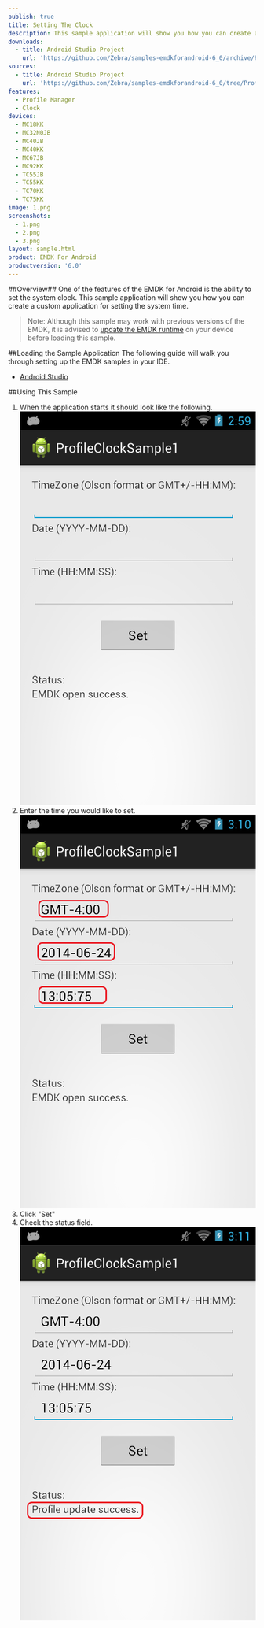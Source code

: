 ```yaml
---
publish: true
title: Setting The Clock
description: This sample application will show you how you can create a custom application for setting the system time using the Clock Feature of Profile Manager.
downloads:
  - title: Android Studio Project
    url: 'https://github.com/Zebra/samples-emdkforandroid-6_0/archive/ProfileClockSample1.zip'
sources:
  - title: Android Studio Project
    url: 'https://github.com/Zebra/samples-emdkforandroid-6_0/tree/ProfileClockSample1'
features:
  - Profile Manager
  - Clock
devices:
  - MC18KK
  - MC32N0JB
  - MC40JB
  - MC40KK
  - MC67JB
  - MC92KK
  - TC55JB
  - TC55KK
  - TC70KK
  - TC75KK
image: 1.png
screenshots:
  - 1.png
  - 2.png
  - 3.png
layout: sample.html
product: EMDK For Android
productversion: '6.0'
---
```


##Overview##
One of the features of the EMDK for Android is the ability to set the system clock. This sample application will show you how you can create a custom application for setting the system time. 

>Note: Although this sample may work with previous versions of the EMDK, it is advised to [update the EMDK runtime](../../guide/setupDevice/) on your device before loading this sample.

##Loading the Sample Application
The following guide will walk you through setting up the EMDK samples in your IDE.

* [Android Studio](/emdk-for-android/6-0/guide/emdksamples_androidstudio)

##Using This Sample
1. When the application starts it should look like the following.  
  ![img](3_1.png)  
2. Enter the time you would like to set.  
  ![img](3_2.png)    
3.  Click "Set" 
4.  Check the status field.   
  ![img](3_3.png)  



















